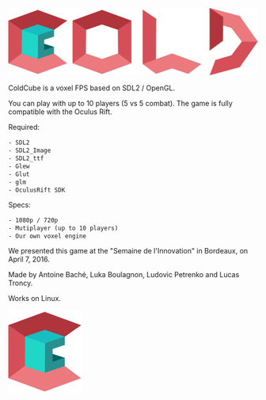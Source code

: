 ![Game Banner](/assets/imgs/banner.png?raw=true "ColdCube")

ColdCube is a voxel FPS based on SDL2 / OpenGL.

You can play with up to 10 players (5 vs 5 combat).
The game is fully compatible with the Oculus Rift.

Required:

	- SDL2
	- SDL2_Image
	- SDL2_ttf
	- Glew
	- Glut
	- glm
	- OculusRift SDK

Specs:

	- 1080p / 720p
	- Mutiplayer (up to 10 players)
	- Our own voxel engine

We presented this game at the "Semaine de l'Innovation" in Bordeaux, on April 7, 2016.

Made by Antoine Baché, Luka Boulagnon, Ludovic Petrenko and Lucas Troncy.

Works on Linux.

![Game Logo](/assets/imgs/logo.png?raw=true "ColdCube")